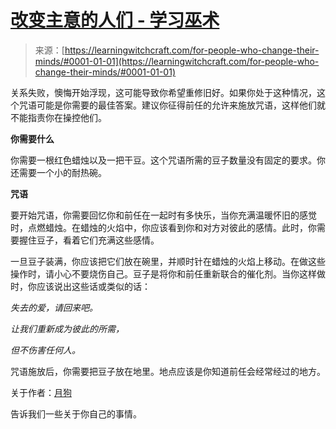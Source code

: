 <!--yml

类别: 未分类

date: 2024-06-12 18:16:19

-->

# [改变主意的人们 - 学习巫术](https://learningwitchcraft.com/for-people-who-change-their-minds/#0001-01-01)

> 来源：[https://learningwitchcraft.com/for-people-who-change-their-minds/#0001-01-01](https://learningwitchcraft.com/for-people-who-change-their-minds/#0001-01-01)

关系失败，懊悔开始浮现，这可能导致你希望重修旧好。如果你处于这种情况，这个咒语可能是你需要的最佳答案。建议你征得前任的允许来施放咒语，这样他们就不能指责你在操控他们。

**你需要什么**

你需要一根红色蜡烛以及一把干豆。这个咒语所需的豆子数量没有固定的要求。你还需要一个小的耐热碗。

**咒语**

要开始咒语，你需要回忆你和前任在一起时有多快乐，当你充满温暖怀旧的感觉时，点燃蜡烛。在蜡烛的火焰中，你应该看到你和对方对彼此的感情。此时，你需要握住豆子，看着它们充满这些感情。

一旦豆子装满，你应该把它们放在碗里，并顺时针在蜡烛的火焰上移动。在做这些操作时，请小心不要烧伤自己。豆子是将你和前任重新联合的催化剂。当你这样做时，你应该说出这些话或类似的话：

*失去的爱，请回来吧。*

*让我们重新成为彼此的所需，*

*但不伤害任何人。*

咒语施放后，你需要把豆子放在地里。地点应该是你知道前任会经常经过的地方。

关于作者：[月狗](https://learningwitchcraft.com/profile/?tthayer/)

告诉我们一些关于你自己的事情。

